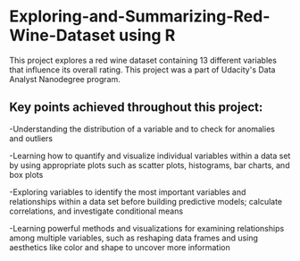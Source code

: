 # Exploring-and-Summarizing-Red-Wine-Dataset using R

This project explores a red wine dataset containing 13 different 
variables that influence its overall rating.  This project was a part of Udacity's Data Analyst Nanodegree program.

## Key points achieved throughout this project:

-Understanding the distribution of a variable and to check for anomalies and outliers

-Learning how to quantify and visualize individual variables within a data set by using appropriate plots such as scatter plots, histograms, bar charts, and box plots

-Exploring variables to identify the most important variables and relationships within a data set before building predictive models; calculate correlations, and investigate conditional means

-Learning powerful methods and visualizations for examining relationships among multiple variables, such as reshaping data frames and using aesthetics like color and shape to uncover more information
